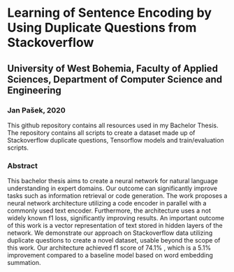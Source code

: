 # Learning of Sentence Encoding by Using Duplicate Questions from Stackoverflow
## University of West Bohemia, Faculty of Applied Sciences, Department of Computer Science and Engineering
### Jan Pašek, 2020

This github repository contains all resources used in my Bachelor Thesis. The repository contains all scripts to create a dataset made up of Stackoverflow duplicate questions, Tensorflow models and train/evaluation scripts.

### Abstract
This bachelor thesis aims to create a neural network for natural language
understanding in expert domains. Our outcome can significantly improve
tasks such as information retrieval or code generation. The work proposes a
neural network architecture utilizing a code encoder in parallel with a commonly
used text encoder. Furthermore, the architecture uses a not widely
known f1 loss, significantly improving results. An important outcome of
this work is a vector representation of text stored in hidden layers of the
network. We demonstrate our approach on Stackoverflow data utilizing duplicate
questions to create a novel dataset, usable beyond the scope of this
work. Our architecture achieved f1 score of 74.1% , which is a 5.1% improvement
compared to a baseline model based on word embedding summation.
